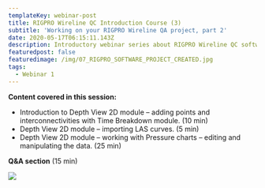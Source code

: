 ```yaml
---
templateKey: webinar-post
title: RIGPRO Wireline QC Introduction Course (3)
subtitle: 'Working on your RIGPRO Wireline QA project, part 2'
date: 2020-05-17T06:15:11.143Z
description: Introductory webinar series about RIGPRO Wireline QC software platform.
featuredpost: false
featuredimage: /img/07_RIGPRO_SOFTWARE_PROJECT_CREATED.jpg
tags:
  - Webinar 1
---
```

**Content covered in this session:**

* Introduction to Depth View 2D module – adding points and interconnectivities with Time Breakdown module. (10 min)
* Depth View 2D module – importing LAS curves. (5 min)
* Depth View 2D module – working with Pressure charts – editing and manipulating the data. (25 min)

**Q&A section** (15 min)

![](/img/Image-2.png)
